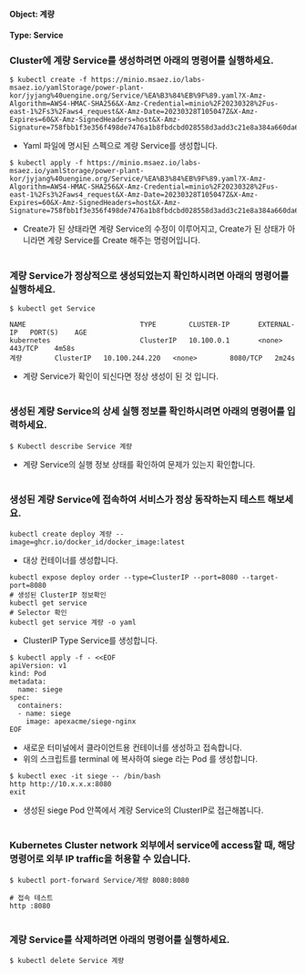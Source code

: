 
#### Object: 계량
#### Type: Service

### Cluster에 계량 Service를 생성하려면 아래의 명령어를 실행하세요.

```
$ kubectl create -f https://minio.msaez.io/labs-msaez.io/yamlStorage/power-plant-kor/jyjang%40uengine.org/Service/%EA%B3%84%EB%9F%89.yaml?X-Amz-Algorithm=AWS4-HMAC-SHA256&X-Amz-Credential=minio%2F20230328%2Fus-east-1%2Fs3%2Faws4_request&X-Amz-Date=20230328T105047Z&X-Amz-Expires=60&X-Amz-SignedHeaders=host&X-Amz-Signature=758fbb1f3e356f498de7476a1b8fbdcbd028558d3add3c21e8a384a660da65bd
```
- Yaml 파일에 명시된 스펙으로 계량 Service를 생성합니다.  

```
$ kubectl apply -f https://minio.msaez.io/labs-msaez.io/yamlStorage/power-plant-kor/jyjang%40uengine.org/Service/%EA%B3%84%EB%9F%89.yaml?X-Amz-Algorithm=AWS4-HMAC-SHA256&X-Amz-Credential=minio%2F20230328%2Fus-east-1%2Fs3%2Faws4_request&X-Amz-Date=20230328T105047Z&X-Amz-Expires=60&X-Amz-SignedHeaders=host&X-Amz-Signature=758fbb1f3e356f498de7476a1b8fbdcbd028558d3add3c21e8a384a660da65bd
```
- Create가 된 상태라면 계량 Service의 수정이 이루어지고, Create가 된 상태가 아니라면 계량 Service를 Create 해주는 명령어입니다.
#

### 계량 Service가 정상적으로 생성되었는지 확인하시려면 아래의 명령어를 실행하세요.

```
$ kubectl get Service

NAME                            TYPE        CLUSTER-IP       EXTERNAL-IP   PORT(S)    AGE
kubernetes                      ClusterIP   10.100.0.1       <none>        443/TCP    4m58s
계량        ClusterIP   10.100.244.220   <none>        8080/TCP   2m24s

```
- 계량 Service가 확인이 되신다면 정상 생성이 된 것 입니다.
#

### 생성된 계량 Service의 상세 실행 정보를 확인하시려면 아래의 명령어를 입력하세요.

```
$ Kubectl describe Service 계량
```
- 계량 Service의 실행 정보 상태를 확인하여 문제가 있는지 확인합니다.
#

### 생성된 계량 Service에 접속하여 서비스가 정상 동작하는지 테스트 해보세요.

```
kubectl create deploy 계량 --image=ghcr.io/docker_id/docker_image:latest
```
- 대상 컨테이너를 생성합니다.  

```
kubectl expose deploy order --type=ClusterIP --port=8080 --target-port=8080
# 생성된 ClusterIP 정보확인
kubectl get service 
# Selector 확인
kubectl get service 계량 -o yaml
```
- ClusterIP Type Service를 생성합니다.

```
$ kubectl apply -f - <<EOF
apiVersion: v1
kind: Pod
metadata:
  name: siege
spec:
  containers:
  - name: siege
    image: apexacme/siege-nginx
EOF
```
- 새로운 터미널에서 클라이언트용 컨테이너를 생성하고 접속합니다.
- 위의 스크립트를 terminal 에 복사하여 siege 라는 Pod 를 생성합니다.  

```
$ kubectl exec -it siege -- /bin/bash
http http://10.x.x.x:8080
exit
```
- 생성된 siege Pod 안쪽에서 계량 Service의 ClusterIP로 접근해봅니다.
#

### Kubernetes Cluster network 외부에서 service에 access할 때, 해당 명령어로 외부 IP traffic을 허용할 수 있습니다.

```
$ kubectl port-forward Service/계량 8080:8080

# 접속 테스트
http :8080
```
#

### 계량 Service를 삭제하려면 아래의 명령어를 실행하세요.

```
$ kubectl delete Service 계량
```
#


